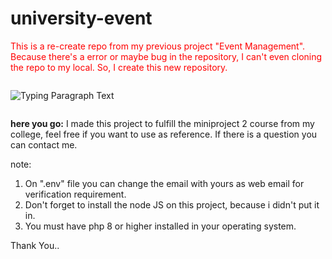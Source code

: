 # university-event
<p style="color: red">
    This is a re-create repo from my previous project "Event Management". Because there's a error or maybe bug in the repository, I can't even cloning the repo to my local. So, I create this new repository.
</p>

<p style="display: inline-block;">
  <img src="https://readme-typing-svg.herokuapp.com/?font=Righteous&color=1FF76C&size=20&center=true&vCenter=true&width=400&height=40&duration=3000&lines=This+is+a+paragraph+with+a+typing+effect!" alt="Typing Paragraph Text" />
</p>



**here you go:**
I made this project to fulfill the miniproject 2 course from my college, feel free if you want to use as reference. If there is a question you can contact me.

note:
1. On ".env" file you can change the email with yours as web email for verification requirement.
2. Don't forget to install the node JS on this project, because i didn't put it in.
3. You must have php 8 or higher installed in your operating system.

Thank You..
